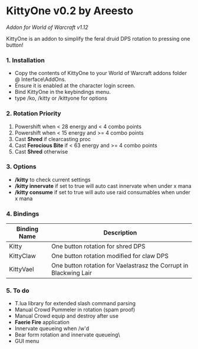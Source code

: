 # KittyOne v0.2 by Areesto
*Addon for World of Warcraft v1.12*


KittyOne is an addon to simplify the feral druid DPS rotation to pressing one button!

### 1. Installation
 - Copy the contents of KittyOne to your World of Warcraft addons folder @ Interface\AddOns.
 - Ensure it is enabled at the character login screen.
 - Bind KittyOne in the keybindings menu.
 - type /ko, /kitty or /kittyone for options

### 2. Rotation Priority
1. Powershift when < 28 energy and < 4 combo points
2. Powershift when < 15 energy and >= 4 combo points
3. Cast **Shred** if clearcasting proc
4. Cast **Ferocious Bite** if < 63 energy and >= 4 combo points
5. Cast **Shred** otherwise

### 3. Options
- **/kitty** to check current settings
- **/kitty innervate** if set to true will auto cast innervate when under x mana
- **/kitty consume** if set to true will auto use raid consumables when under x mana

### 4. Bindings
| Binding Name | Description |
| ------ | ------ |
| Kitty | One button rotation for shred DPS |
| KittyClaw | One button rotation modified for claw DPS|
| KittyVael | One button rotation for Vaelastrasz the Corrupt in Blackwing Lair|

### 5. To do
 - T.lua library for extended slash command parsing
 - Manual Crowd Pummeler in rotation (spam proof)
 - Manual Crowd equip and destroy after use
 - **Faerie Fire** application
 - Innervate queueing when /w'd
 - Bear form rotation and innervate queueing\
 - GUI menu
